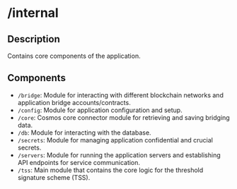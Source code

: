 # /internal

## Description
Contains core components of the application. 

## Components
- `/bridge`: Module for interacting with different blockchain networks and application bridge accounts/contracts.
- `/config`: Module for application configuration and setup.
- `/core`: Cosmos core connector module for retrieving and saving bridging data.
- `/db`: Module for interacting with the database.
- `/secrets`: Module for managing application confidential and crucial secrets.
- `/servers`: Module for running the application servers and establishing API endpoints for service communication.
- `/tss`: Main module that contains the core logic for the threshold signature scheme (TSS).